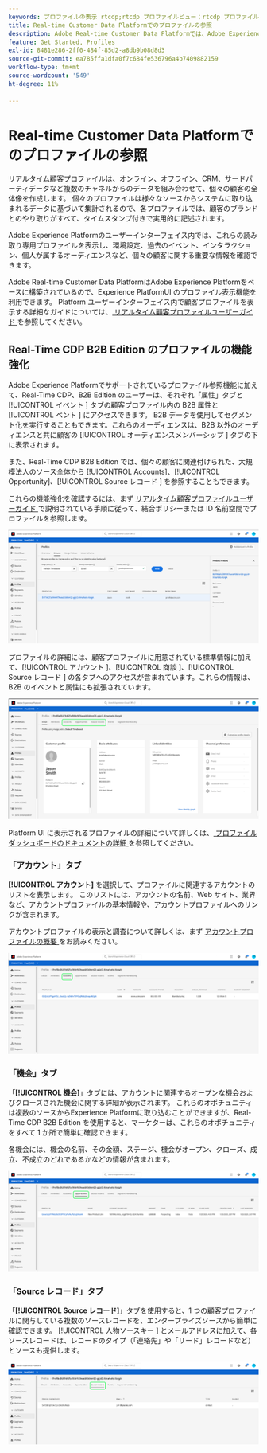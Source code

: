 ```yaml
---
keywords: プロファイルの表示 rtcdp;rtcdp プロファイルビュー；rtcdp プロファイル
title: Real-time Customer Data Platformでのプロファイルの参照
description: Adobe Real-time Customer Data Platformでは、Adobe Experience Platform ユーザーインターフェイスを使用して、リアルタイム顧客プロファイルデータを参照できます。
feature: Get Started, Profiles
exl-id: 8481e286-2ff0-484f-85d2-a8db9b08d8d3
source-git-commit: ea785ffa1dfa0f7c684fe536796a4b7409882159
workflow-type: tm+mt
source-wordcount: '549'
ht-degree: 11%

---
```



# Real-time Customer Data Platformでのプロファイルの参照

リアルタイム顧客プロファイルは、オンライン、オフライン、CRM、サードパーティデータなど複数のチャネルからのデータを組み合わせて、個々の顧客の全体像を作成します。 個々のプロファイルは様々なソースからシステムに取り込まれるデータに基づいて集計されるので、各プロファイルでは、顧客のブランドとのやり取りがすべて、タイムスタンプ付きで実用的に記述されます。

Adobe Experience Platformのユーザーインターフェイス内では、これらの読み取り専用プロファイルを表示し、環境設定、過去のイベント、インタラクション、個人が属するオーディエンスなど、個々の顧客に関する重要な情報を確認できます。

Adobe Real-time Customer Data PlatformはAdobe Experience Platformをベースに構築されているので、Experience PlatformUI のプロファイル表示機能を利用できます。 Platform ユーザーインターフェイス内で顧客プロファイルを表示する詳細なガイドについては、[ リアルタイム顧客プロファイルユーザーガイド ](../../profile/ui/user-guide.md) を参照してください。

## Real-Time CDP B2B Edition のプロファイルの機能強化

Adobe Experience Platformでサポートされているプロファイル参照機能に加えて、Real-Time CDP、B2B Edition のユーザーは、それぞれ「属性」タブと [!UICONTROL  イベント ] タブの顧客プロファイル内の B2B 属性と [!UICONTROL  ベント ] にアクセスできます。 B2B データを使用してセグメント化を実行することもできます。これらのオーディエンスは、B2B 以外のオーディエンスと共に顧客の [!UICONTROL  オーディエンスメンバーシップ ] タブの下に表示されます。

また、Real-Time CDP B2B Edition では、個々の顧客に関連付けられた、大規模法人のソース全体から [!UICONTROL Accounts]、[!UICONTROL Opportunity]、[!UICONTROL Source レコード ] を参照することもできます。

これらの機能強化を確認するには、まず [ リアルタイム顧客プロファイルユーザーガイド ](../../profile/ui/user-guide.md) で説明されている手順に従って、結合ポリシーまたは ID 名前空間でプロファイルを参照します。

![](images/b2b-browse-profile.png)

プロファイルの詳細には、顧客プロファイルに用意されている標準情報に加えて、[!UICONTROL  アカウント ]、[!UICONTROL  商談 ]、[!UICONTROL Source レコード ] の各タブへのアクセスが含まれています。これらの情報は、B2B のイベントと属性にも拡張されています。

![](images/b2b-profile-detail.png)

Platform UI に表示されるプロファイルの詳細について詳しくは、[ プロファイルダッシュボードのドキュメントの詳細 ](../../dashboards/guides/profiles.md#browse-profiles) を参照してください。

### 「アカウント」タブ

**[!UICONTROL アカウント]** を選択して、プロファイルに関連するアカウントのリストを表示します。 このリストには、アカウントの名前、Web サイト、業界など、アカウントプロファイルの基本情報や、アカウントプロファイルへのリンクが含まれます。

アカウントプロファイルの表示と調査について詳しくは、まず [ アカウントプロファイルの概要 ](../accounts/account-profile-overview.md) をお読みください。

![](images/b2b-profile-accounts.png)

### 「機会」タブ

「**[!UICONTROL 機会]**」タブには、アカウントに関連するオープンな機会およびクローズされた機会に関する詳細が表示されます。 これらのオポチュニティは複数のソースからExperience Platformに取り込むことができますが、Real-Time CDP B2B Edition を使用すると、マーケターは、これらのオポチュニティをすべて 1 か所で簡単に確認できます。

各機会には、機会の名前、その金額、ステージ、機会がオープン、クローズ、成立、不成立のどれであるかなどの情報が含まれます。

![](images/b2b-profile-opportunities.png)

### 「Source レコード」タブ

「**[!UICONTROL Source レコード]**」タブを使用すると、1 つの顧客プロファイルに関与している複数のソースレコードを、エンタープライズソースから簡単に確認できます。 [!UICONTROL  人物ソースキー ] とメールアドレスに加えて、各ソースレコードは、レコードのタイプ（「連絡先」や「リード」レコードなど）とソースも提供します。

![](images/b2b-profile-source-records.png)
